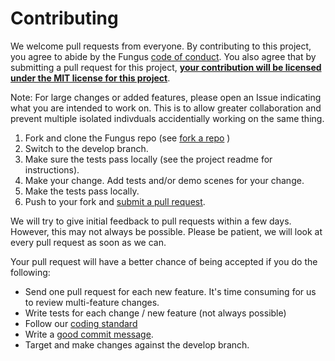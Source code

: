 # Contributing

We welcome pull requests from everyone. By contributing to this project, you agree to abide by the Fungus [code of conduct]. You also agree that by submitting a pull request for this project, **[your contribution will be licensed under the MIT license for this project][fungus license]**.

Note: For large changes or added features, please open an Issue indicating what you are intended to work on. This is to allow greater collaboration and prevent multiple isolated indivduals accidentially working on the same thing.

1. Fork and clone the Fungus repo (see [fork a repo] )
2. Switch to the develop branch.
3. Make sure the tests pass locally (see the project readme for instructions).
4. Make your change. Add tests and/or demo scenes for your change. 
5. Make the tests pass locally.
6. Push to your fork and [submit a pull request][pr].

We will try to give initial feedback to pull requests within a few days. However, this may not always be possible. Please be patient, we will look at every pull request as soon as we can.

Your pull request will have a better chance of being accepted if you do the following: 

* Send one pull request for each new feature. It's time consuming for us to review multi-feature changes.
* Write tests for each change / new feature (not always possible)
* Follow our [coding standard]
* Write a [good commit message][commit].
* Target and make changes against the develop branch.

[code of conduct]: https://github.com/snozbot/fungus/blob/master/CODE_OF_CONDUCT.md
[commit]: http://chris.beams.io/posts/git-commit/
[fork a repo]: https://help.github.com/articles/fork-a-repo/
[fungus license]: https://github.com/FungusGames/Fungus/blob/master/LICENSE
[pr]: https://github.com/snozbot/fungus/compare
[coding standard]: https://github.com/snozbot/fungus/wiki/coding_standard
